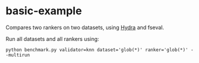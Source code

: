 # basic-example
Compares two rankers on two datasets, using [Hydra](https://hydra.cc/docs/tutorials/basic/your_first_app/simple_cli/) and fseval.

Run all datasets and all rankers using:

```shell
python benchmark.py validator=knn dataset='glob(*)' ranker='glob(*)' --multirun
```

<!-- TODO: add interactive CLI log / screenshot. -->